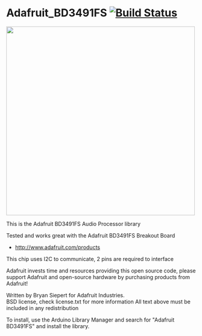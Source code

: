 Adafruit_BD3491FS [![Build Status](https://travis-ci.com/adafruit/Adafruit_LPS35HW.svg?branch=master)](https://travis-ci.com/adafruit/Adafruit_LPS35HW)
================

<a href="https://www.adafruit.com/products"><img src="assets/board.jpg?raw=true" width="500px"></a>

This is the Adafruit BD3491FS Audio Processor library

Tested and works great with the Adafruit BD3491FS Breakout Board 
* http://www.adafruit.com/products

This chip uses I2C to communicate, 2 pins are required to interface

Adafruit invests time and resources providing this open source code, please support Adafruit and open-source hardware by purchasing products from Adafruit!

Written by Bryan Siepert for Adafruit Industries.  
BSD license, check license.txt for more information
All text above must be included in any redistribution

To install, use the Arduino Library Manager and search for "Adafruit BD3491FS" and install the library.
